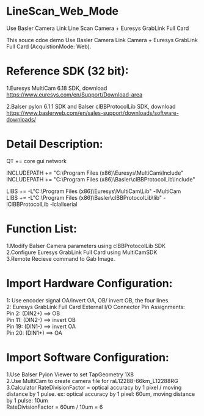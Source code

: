 # LineScan_Web_Mode
Use Basler Camera Link Line Scan Camera + Euresys GrabLink Full Card


This souce cdoe demo Use Basler Camera Link Camera + Euresys GrabLink Full Card (AcquistionMode: Web).

# Reference SDK (32 bit): 

1.Euresys MultiCam 6.18 SDK, download https://www.euresys.com/en/Support/Download-area   

2.Balser pylon 6.1.1 SDK and Balser clBBProtocolLib SDK, download https://www.baslerweb.com/en/sales-support/downloads/software-downloads/   

# Detail Description:

QT       += core gui network   

INCLUDEPATH += "C:\Program Files (x86)\Euresys\MultiCam\Include"   
INCLUDEPATH += "C:\Program Files (x86)\Basler\clBBProtocolLib\include"   

LIBS += -L"C:\Program Files (x86)\Euresys\MultiCam\Lib" -lMultiCam   
LIBS += -L"C:\Program Files (x86)\Basler\clBBProtocolLib\lib" -lClBBProtocolLib -lclallserial   

# Function List:

1.Modify Balser Camera parameters using clBBProtocolLib SDK   
2.Configure Euresys GrabLink Full Card using MultiCamSDK   
3.Remote Recieve command to Gab Image.   

# Import Hardware Configuration:
1: Use encoder signal OA/invert OA, OB/ invert OB, the four lines.   
2: Euresys GrabLink Full Card External I/O Connector Pin Assignments:   
   Pin 2: (DIN2+)   ==>  OB   
   Pin 11: (DIN2-)  ==>  invert OB   
   Pin 19: (DIN1-)  ==>  invert OA   
   Pin 20: (DIN1+)  ==>  OA   

# Import Software Configuration:
1.Use Balser Pylon Viewer to set TapGeometry 1X8   
2.Use MultiCam to create camera file for raL12288-66km_L12288RG   
3.Calculator RateDivisionFactor = optical accuracy by 1 pixel / moving distance by 1 pulse. ex: optical accuracy by 1 pixel: 60um, moving distance by 1 pulse: 10um   
RateDivisionFactor = 60um / 10um = 6   

